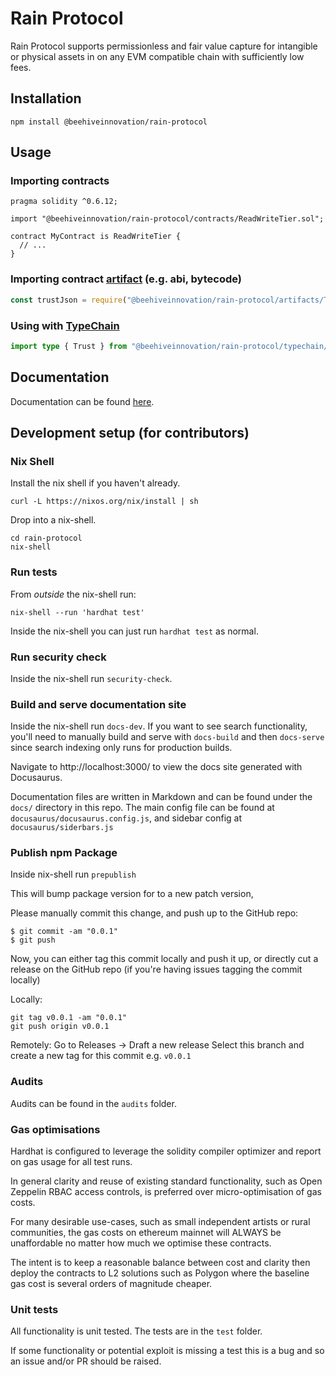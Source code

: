 # Rain Protocol

Rain Protocol supports permissionless and fair value capture for intangible or
physical assets in on any EVM compatible chain with sufficiently low fees.

## Installation

```console
npm install @beehiveinnovation/rain-protocol
```

## Usage

### Importing contracts

```solidity
pragma solidity ^0.6.12;

import "@beehiveinnovation/rain-protocol/contracts/ReadWriteTier.sol";

contract MyContract is ReadWriteTier {
  // ...
}
```

### Importing contract [artifact](https://hardhat.org/guides/compile-contracts.html#artifacts) (e.g. abi, bytecode)

```typescript
const trustJson = require("@beehiveinnovation/rain-protocol/artifacts/Trust.json");
```

### Using with [TypeChain](https://github.com/dethcrypto/TypeChain)

```typescript
import type { Trust } from "@beehiveinnovation/rain-protocol/typechain/Trust";
```

## Documentation

Documentation can be found [here](https://beehive-innovation.github.io/rain-protocol).

## Development setup (for contributors)

### Nix Shell

Install the nix shell if you haven't already.

```
curl -L https://nixos.org/nix/install | sh
```

Drop into a nix-shell.

```
cd rain-protocol
nix-shell
```

### Run tests

From _outside_ the nix-shell run:

```
nix-shell --run 'hardhat test'
```

Inside the nix-shell you can just run `hardhat test` as normal.

### Run security check

Inside the nix-shell run `security-check`.

### Build and serve documentation site

Inside the nix-shell run `docs-dev`. If you want to see search functionality,
you'll need to manually build and serve with `docs-build` and then `docs-serve`
since search indexing only runs for production builds.

Navigate to http://localhost:3000/ to view the docs site generated with
Docusaurus.

Documentation files are written in Markdown and can be found under the `docs/`
directory in this repo. The main config file can be found at
`docusaurus/docusaurus.config.js`, and sidebar config at
`docusaurus/siderbars.js`

### Publish npm Package

Inside nix-shell run `prepublish`

This will bump package version for to a new patch version,

Please manually commit this change, and push up to the GitHub repo:

```console
$ git commit -am "0.0.1"
$ git push
```

Now, you can either tag this commit locally and push it up, or directly cut a release on the GitHub repo (if you're having issues tagging the commit locally)

Locally:
```console
git tag v0.0.1 -am "0.0.1"
git push origin v0.0.1
```

Remotely:
Go to Releases -> Draft a new release
Select this branch and create a new tag for this commit e.g. `v0.0.1`

### Audits

Audits can be found in the `audits` folder.

### Gas optimisations

Hardhat is configured to leverage the solidity compiler optimizer and report on
gas usage for all test runs.

In general clarity and reuse of existing standard functionality, such as
Open Zeppelin RBAC access controls, is preferred over micro-optimisation of gas
costs.

For many desirable use-cases, such as small independent artists or rural
communities, the gas costs on ethereum mainnet will ALWAYS be unaffordable no
matter how much we optimise these contracts.

The intent is to keep a reasonable balance between cost and clarity then deploy
the contracts to L2 solutions such as Polygon where the baseline gas cost is
several orders of magnitude cheaper.

### Unit tests

All functionality is unit tested. The tests are in the `test` folder.

If some functionality or potential exploit is missing a test this is a bug and
so an issue and/or PR should be raised.